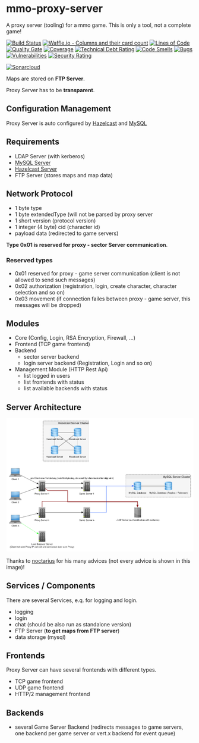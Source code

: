 # mmo-proxy-server
A proxy server (tooling) for a mmo game. This is only a tool, not a complete game!

[![Build Status](https://travis-ci.org/JuKu/mmo-proxy-server.svg?branch=master)](https://travis-ci.org/JuKu/mmo-proxy-server)
[![Waffle.io - Columns and their card count](https://badge.waffle.io/JuKu/mmo-proxy-server.svg?columns=all)](https://waffle.io/JuKu/mmo-proxy-server) 
[![Lines of Code](https://sonarcloud.io/api/project_badges/measure?project=com.jukusoft%3Ammo-proxy-server&metric=ncloc)](https://sonarcloud.io/dashboard/index/com.jukusoft%3Ammo-proxy-server) 
[![Quality Gate](https://sonarcloud.io/api/project_badges/measure?project=com.jukusoft%3Ammo-proxy-server&metric=alert_status)](https://sonarcloud.io/dashboard/index/com.jukusoft%3Ammo-proxy-server) 
[![Coverage](https://sonarcloud.io/api/project_badges/measure?project=com.jukusoft%3Ammo-proxy-server&metric=coverage)](https://sonarcloud.io/dashboard/index/com.jukusoft%3Ammo-proxy-server) 
[![Technical Debt Rating](https://sonarcloud.io/api/project_badges/measure?project=com.jukusoft%3Ammo-proxy-server&metric=sqale_index)](https://sonarcloud.io/dashboard/index/com.jukusoft%3Ammo-proxy-server) 
[![Code Smells](https://sonarcloud.io/api/project_badges/measure?project=com.jukusoft%3Ammo-proxy-server&metric=code_smells)](https://sonarcloud.io/dashboard/index/com.jukusoft%3Ammo-proxy-server) 
[![Bugs](https://sonarcloud.io/api/project_badges/measure?project=com.jukusoft%3Ammo-proxy-server&metric=bugs)](https://sonarcloud.io/dashboard/index/com.jukusoft%3Ammo-proxy-server) 
[![Vulnerabilities](https://sonarcloud.io/api/project_badges/measure?project=com.jukusoft%3Ammo-proxy-server&metric=vulnerabilities)](https://sonarcloud.io/dashboard/index/com.jukusoft%3Ammo-proxy-server) 
[![Security Rating](https://sonarcloud.io/api/project_badges/measure?project=com.jukusoft%3Ammo-proxy-server&metric=security_rating)](https://sonarcloud.io/dashboard/index/com.jukusoft%3Ammo-proxy-server) 

[![Sonarcloud](https://sonarcloud.io/api/project_badges/quality_gate?project=com.jukusoft%3Ammo-proxy-server)](https://sonarcloud.io/dashboard/index/com.jukusoft%3Ammo-proxy-server)

Maps are stored on **FTP Server**.

Proxy Server has to be **transparent**.

## Configuration Management

Proxy Server is auto configured by [Hazelcast](http://hazelcast.org) and [MySQL](https://www.mysql.com/de/)

## Requirements

  - LDAP Server (with kerberos)
  - [MySQL Server](https://www.mysql.com/de/)
  - [Hazelcast Server](http://hazelcast.org)
  - FTP Server (stores maps and map data)

## Network Protocol

  - 1 byte type
  - 1 byte extendedType (will not be parsed by proxy server
  - 1 short version (protocol version)
  - 1 integer (4 byte) cid (character id)
  - payload data (redirected to game servers)

**Type 0x01 is reserved for proxy - sector Server communication**.

### Reserved types

  - 0x01 reserved for proxy - game server communication (client is not allowed to send such messages)
  - 0x02 authorization (registration, login, create character, character selection and so on)
  - 0x03 movement (if connection failes between proxy - game server, this messages will be dropped)

## Modules

  - Core (Config, Login, RSA Encryption, Firewall, ...)
  - Frontend (TCP game frontend)
  - Backend
      * sector server backend
      * login server backend (Registration, Login and so on)
  - Management Module (HTTP Rest Api)
      * list logged in users
      * list frontends with status
      * list available backends with status

## Server Architecture

![Server Architecture](./images/server_architecture.png)

Thanks to [noctarius](https://github.com/noctarius) for his many advices (not every advice is shown in this image)!

## Services / Components

There are several Services, e.q. for logging and login.

  - logging
  - login
  - chat (should be also run as standalone version)
  - FTP Server (**to get maps from FTP server**)
  - data storage (mysql)

## Frontends

Proxy Server can have several frontends with different types.

  - TCP game frontend
  - UDP game frontend
  - HTTP/2 management frontend

## Backends

  - several Game Server Backend (redirects messages to game servers, one backend per game server or vert.x backend for event queue)